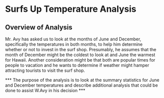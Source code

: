 # Surfs Up Temperature Analysis

## Overview of Analysis

Mr. Avy has asked us to look at the months of June and December, specifically the temperatures in both months, to help him determine whether or not to invest in the surf shop.  Presumably, he assumes that the month of December might be the coldest to look at and June the warmest for Hawaii.  Another consideration might be that both are popular times for people to vacation and he wants to determine if weather might hamper attracting tourists to visit the surf shop.

*** The purpose of the analysis is to look at the summary statistics for June and December temperatures and describe additional analysis that could be done to assist W.Avy in his decision ***
